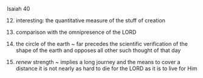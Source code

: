 Isaiah 40


12) interesting: the quantitative measure of the stuff of creation

13) comparison with the omnipresence of the LORD


22) the circle of the earth ~ far precedes the scientific verification of the shape of the earth and opposes all other such thought of that day


31) _renew_ strength ~ implies a long journey and the means to cover a distance
	it is not nearly as hard to die for the LORD as it is to live for Him
